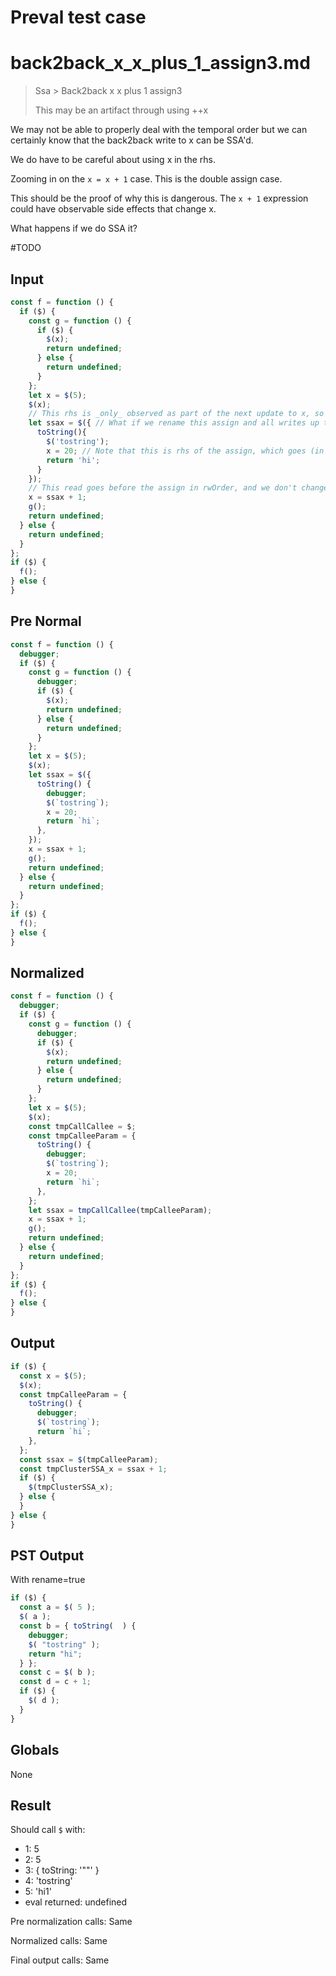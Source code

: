 # Preval test case

# back2back_x_x_plus_1_assign3.md

> Ssa > Back2back x x plus 1 assign3
>
> This may be an artifact through using ++x

We may not be able to properly deal with the temporal order but we can certainly know that the back2back write to x can be SSA'd.

We do have to be careful about using x in the rhs.

Zooming in on the `x = x + 1` case. This is the double assign case.

This should be the proof of why this is dangerous. The `x + 1` expression could have observable side effects that change x.

What happens if we do SSA it?

#TODO

## Input

`````js filename=intro
const f = function () {
  if ($) {
    const g = function () {
      if ($) {
        $(x);
        return undefined;
      } else {
        return undefined;
      }
    };
    let x = $(5);
    $(x);
    // This rhs is _only_ observed as part of the next update to x, so we should be able to SSA this
    let ssax = $({ // What if we rename this assign and all writes up to the next one? x->ssax
      toString(){
        $('tostring');
        x = 20; // Note that this is rhs of the assign, which goes (in rwOrder), before this let, so it stays x
        return 'hi';
      }
    });
    // This read goes before the assign in rwOrder, and we don't change the assign
    x = ssax + 1;
    g();
    return undefined;
  } else {
    return undefined;
  }
};
if ($) {
  f();
} else {
}
`````

## Pre Normal


`````js filename=intro
const f = function () {
  debugger;
  if ($) {
    const g = function () {
      debugger;
      if ($) {
        $(x);
        return undefined;
      } else {
        return undefined;
      }
    };
    let x = $(5);
    $(x);
    let ssax = $({
      toString() {
        debugger;
        $(`tostring`);
        x = 20;
        return `hi`;
      },
    });
    x = ssax + 1;
    g();
    return undefined;
  } else {
    return undefined;
  }
};
if ($) {
  f();
} else {
}
`````

## Normalized


`````js filename=intro
const f = function () {
  debugger;
  if ($) {
    const g = function () {
      debugger;
      if ($) {
        $(x);
        return undefined;
      } else {
        return undefined;
      }
    };
    let x = $(5);
    $(x);
    const tmpCallCallee = $;
    const tmpCalleeParam = {
      toString() {
        debugger;
        $(`tostring`);
        x = 20;
        return `hi`;
      },
    };
    let ssax = tmpCallCallee(tmpCalleeParam);
    x = ssax + 1;
    g();
    return undefined;
  } else {
    return undefined;
  }
};
if ($) {
  f();
} else {
}
`````

## Output


`````js filename=intro
if ($) {
  const x = $(5);
  $(x);
  const tmpCalleeParam = {
    toString() {
      debugger;
      $(`tostring`);
      return `hi`;
    },
  };
  const ssax = $(tmpCalleeParam);
  const tmpClusterSSA_x = ssax + 1;
  if ($) {
    $(tmpClusterSSA_x);
  } else {
  }
} else {
}
`````

## PST Output

With rename=true

`````js filename=intro
if ($) {
  const a = $( 5 );
  $( a );
  const b = { toString(  ) {
    debugger;
    $( "tostring" );
    return "hi";
  } };
  const c = $( b );
  const d = c + 1;
  if ($) {
    $( d );
  }
}
`````

## Globals

None

## Result

Should call `$` with:
 - 1: 5
 - 2: 5
 - 3: { toString: '"<function>"' }
 - 4: 'tostring'
 - 5: 'hi1'
 - eval returned: undefined

Pre normalization calls: Same

Normalized calls: Same

Final output calls: Same
